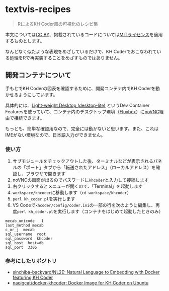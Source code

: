# textvis-recipes

> RによるKH Coder風の可視化のレシピ集

本文については[CC BY](https://creativecommons.org/licenses/by/4.0/)、掲載されているコードについては[MITライセンス](https://github.com/paithiov909/textvis-recipes/blob/main/LICENSE.md)を適用するものとします。

なんとなく似たような表現をめざしているだけで、KH Coderでおこなわれている処理をRで再実装することをめざすものではありません。

## 開発コンテナについて

手もとでKH Coderの図表を確認するために、開発コンテナ内でKH Coderを動かせるようにしています。

具体的には、[Light-weight Desktop (desktop-lite)](https://github.com/devcontainers/features/tree/main/src/desktop-lite) というDev Container Featuresを使っていて、コンテナ内のデスクトップ環境（[Fluxbox](http://fluxbox.org/)）に[noVNC](https://novnc.com/)経由で接続できます。

もっとも、簡単な確認用なので、完全には動かないと思います。また、これはIMEがない環境なので、日本語入力ができません。

### 使い方

1. サブモジュールをチェックアウトした後、ターミナルなどが表示されるパネルの「ポート」タブから「転送されたアドレス」（ローカルアドレス）を確認し、ブラウザで開きます
2. noVNCの画面が出るのでパスワードに`khcoder`と入力して接続します
3. 右クリックするとメニューが開くので、「Terminal」を起動します
4. `workspace/khcoder`に移動します（`cd workspace/khcoder`）
5. `perl kh_coder.pl`を実行します
6. VS Codeで`khcoder/config/coder.ini`の一部の行を次のように編集し、再度`perl kh_coder.pl`を実行します（コンテナをはじめて起動したときのみ）

```
mecab_unicode	1
last_method mecab
c_or_j  mecab
sql_username  root
sql_password  khcoder
sql_host  host=db
sql_port  3306
```

### 参考にしたリポジトリ

- [sinchiba-backyard/NL2E: Natural Language to Embedding with Docker featuring KH Coder](https://github.com/sinchiba-backyard/NL2E)
- [naoigcat/docker-khcoder: Docker Image for KH Coder on Ubuntu](https://github.com/naoigcat/docker-khcoder)
